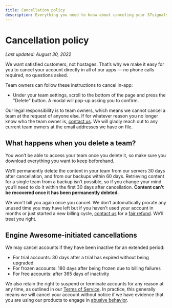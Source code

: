 ```yaml
---
title: Cancellation policy
description: Everything you need to know about canceling your 37signals product accounts.
---
```


# Cancellation policy

*Last updated: August 30, 2022*

We want satisfied customers, not hostages. That’s why we make it easy for you to cancel your account directly in all of our apps — no phone calls required, no questions asked.

Team owners can follow these instructions to cancel in-app:
* Under your team settings, scroll to the bottom of the page and press the "Delete" button. A modal will pop-up asking you to confirm.

Our legal responsibility is to team owners, which means we cannot cancel a team at the request of anyone else. If for whatever reason you no longer know who the team owner is, [contact us](https://engineawesome.com/support/). We will gladly reach out to any current team owners at the email addresses we have on file.

## What happens when you delete a team?

You won’t be able to access your team once you delete it, so make sure you download everything you want to keep beforehand.

We’ll permanently delete the content in your team from our servers 30 days after cancellation, and from our backups within 60 days. Retrieving content for a single team from a backup isn’t possible, so if you change your mind you’ll need to do it within the first 30 days after cancellation. **Content can’t be recovered once it has been permanently deleted.**

We won’t bill you again once you cancel. We don’t automatically prorate any unused time you may have left but if you haven’t used your account in months or just started a new billing cycle, [contact us](https://engineawesome.com/support/) for a [fair refund](https://engineawesome.com/about/policies/refunds/). We’ll treat you right.

## Engine Awesome-initiated cancellations

We may cancel accounts if they have been inactive for an extended period:
* For trial accounts: 30 days after a trial has expired without being upgraded
* For frozen accounts: 180 days after being frozen due to billing failures
* For free accounts: after 365 days of inactivity

We also retain the right to suspend or terminate accounts for any reason at any time, as outlined in our [Terms of Service](https://engineawesome.com/about/policies/terms-and-conditions/). In practice, this generally means we will cancel your account without notice if we have evidence that you are using our products to engage in [abusive behavior](https://engineawesome.com/about/policies/abuse/).
